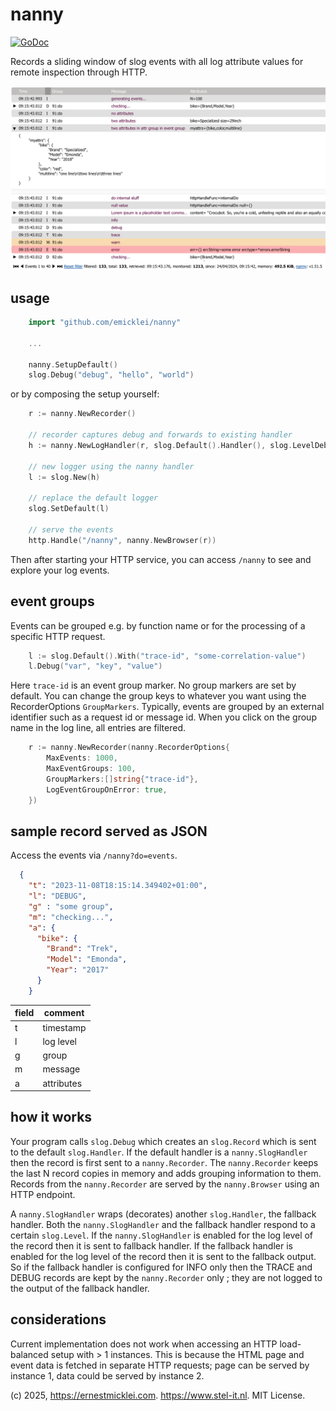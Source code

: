 # nanny

[![GoDoc](https://pkg.go.dev/badge/github.com/emicklei/nanny)](https://pkg.go.dev/github.com/emicklei/nanny)

Records a sliding window of slog events with all log attribute values for remote inspection through HTTP.

![browser snapshot](./examples/screenshot.png "Example events")

## usage

```go
	import "github.com/emicklei/nanny"

	...

	nanny.SetupDefault()
	slog.Debug("debug", "hello", "world")
```

or by composing the setup yourself:


```go
	r := nanny.NewRecorder()

	// recorder captures debug and forwards to existing handler
	h := nanny.NewLogHandler(r, slog.Default().Handler(), slog.LevelDebug) // or nanny.LevelTrace

	// new logger using the nanny handler
	l := slog.New(h) 
	
	// replace the default logger
	slog.SetDefault(l)

	// serve the events
	http.Handle("/nanny", nanny.NewBrowser(r))
```

Then after starting your HTTP service, you can access `/nanny` to see and explore your log events.
 

## event groups

Events can be grouped e.g. by function name or for the processing of a specific HTTP request.

```go
	l := slog.Default().With("trace-id", "some-correlation-value")
	l.Debug("var", "key", "value")
```

Here `trace-id` is an event group marker.
No group markers are set by default.
You can change the group keys to whatever you want using the RecorderOptions `GroupMarkers`.
Typically, events are grouped by an external identifier such as a request id or message id.
When you click on the group name in the log line, all entries are filtered.

```go
	r := nanny.NewRecorder(nanny.RecorderOptions{
		MaxEvents: 1000,
		MaxEventGroups: 100,
		GroupMarkers:[]string{"trace-id"},
		LogEventGroupOnError: true,
	})
```
 
## sample record served as JSON

Access the events via `/nanny?do=events`.

```json
  {
    "t": "2023-11-08T18:15:14.349402+01:00",
    "l": "DEBUG",
    "g" : "some group", 
    "m": "checking...", 
    "a": {
      "bike": {
		"Brand": "Trek",
      	"Model": "Emonda",
      	"Year": "2017"
	  }
    }
```
|field|comment|
|-|-|
|t|timestamp|
|l|log level|
|g|group|
|m|message|  
|a|attributes|

## how it works

Your program calls `slog.Debug` which creates an `slog.Record` which is sent to the default `slog.Handler`.
If the default handler is a `nanny.SlogHandler` then the record is first sent to a `nanny.Recorder`.
The `nanny.Recorder` keeps the last N record copies in memory and adds grouping information to them.
Records from the `nanny.Recorder` are served by the `nanny.Browser` using an HTTP endpoint.

A `nanny.SlogHandler` wraps (decorates) another `slog.Handler`, the fallback handler.
Both the `nanny.SlogHandler` and the fallback handler respond to a certain `slog.Level`.
If the `nanny.SlogHandler` is enabled for the log level of the record then it is sent to fallback handler.
If the fallback handler is enabled for the log level of the record then it is sent to the fallback output.
So if the fallback handler is configured for INFO only then the TRACE and DEBUG records are kept by the `nanny.Recorder` only ; they are not logged to the output of the fallback handler.

## considerations

Current implementation does not work when accessing an HTTP load-balanced setup with > 1 instances. This is because the HTML page and event data is fetched in separate HTTP requests; page can be served by instance 1, data could be served by instance 2.

(c) 2025, https://ernestmicklei.com. https://www.stel-it.nl. MIT License.
